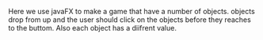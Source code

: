 Here we use javaFX to make a game that have a number of objects. objects drop from up and the user should click on the objects before they reaches to the buttom.
Also each object has a diifrent value.
